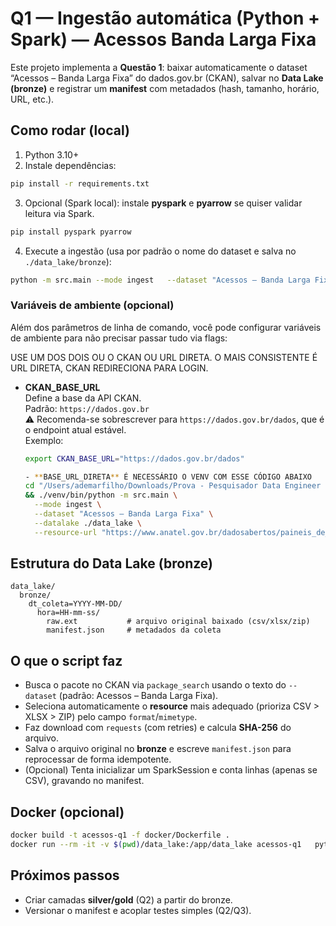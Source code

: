 # Q1 — Ingestão automática (Python + Spark) — Acessos Banda Larga Fixa

Este projeto implementa a **Questão 1**: baixar automaticamente o dataset “Acessos – Banda Larga Fixa” do dados.gov.br (CKAN), salvar no **Data Lake (bronze)** e registrar um **manifest** com metadados (hash, tamanho, horário, URL, etc.).

## Como rodar (local)
1) Python 3.10+
2) Instale dependências:
```bash
pip install -r requirements.txt
```
3) Opcional (Spark local): instale **pyspark** e **pyarrow** se quiser validar leitura via Spark.
```bash
pip install pyspark pyarrow
```
4) Execute a ingestão (usa por padrão o nome do dataset e salva no `./data_lake/bronze`):
```bash
python -m src.main --mode ingest   --dataset "Acessos – Banda Larga Fixa"   --datalake ./data_lake
```

### Variáveis de ambiente (opcional)

Além dos parâmetros de linha de comando, você pode configurar variáveis de ambiente para não precisar passar tudo via flags:

USE UM DOS DOIS OU O CKAN OU URL DIRETA. O MAIS CONSISTENTE É URL DIRETA, CKAN REDIRECIONA PARA LOGIN.
- **CKAN_BASE_URL**  
  Define a base da API CKAN.  
  Padrão: `https://dados.gov.br`  
  ⚠️ Recomenda-se sobrescrever para `https://dados.gov.br/dados`, que é o endpoint atual estável.  
  Exemplo:
  ```bash
  export CKAN_BASE_URL="https://dados.gov.br/dados"

  - **BASE_URL_DIRETA** É NECESSÁRIO O VENV COM ESSE CÓDIGO ABAIXO 
  cd "/Users/ademarfilho/Downloads/Prova - Pesquisador Data Engineer - Especialista Integração/Q1_Ingest_projeto/" \
  && ./venv/bin/python -m src.main \
    --mode ingest \
    --dataset "Acessos – Banda Larga Fixa" \
    --datalake ./data_lake \
    --resource-url "https://www.anatel.gov.br/dadosabertos/paineis_de_dados/acessos/acessos_banda_larga_fixa.zip"

## Estrutura do Data Lake (bronze)
```
data_lake/
  bronze/
    dt_coleta=YYYY-MM-DD/
      hora=HH-mm-ss/
        raw.ext           # arquivo original baixado (csv/xlsx/zip)
        manifest.json     # metadados da coleta
```

## O que o script faz
- Busca o pacote no CKAN via `package_search` usando o texto do `--dataset` (padrão: Acessos – Banda Larga Fixa).
- Seleciona automaticamente o **resource** mais adequado (prioriza CSV > XLSX > ZIP) pelo campo `format`/`mimetype`.
- Faz download com `requests` (com retries) e calcula **SHA-256** do arquivo.
- Salva o arquivo original no **bronze** e escreve `manifest.json` para reprocessar de forma idempotente.
- (Opcional) Tenta inicializar um SparkSession e conta linhas (apenas se CSV), gravando no manifest.

## Docker (opcional)
```bash
docker build -t acessos-q1 -f docker/Dockerfile .
docker run --rm -it -v $(pwd)/data_lake:/app/data_lake acessos-q1   python -m src.main --mode ingest --dataset "Acessos – Banda Larga Fixa"
```

## Próximos passos
- Criar camadas **silver/gold** (Q2) a partir do bronze.
- Versionar o manifest e acoplar testes simples (Q2/Q3).

